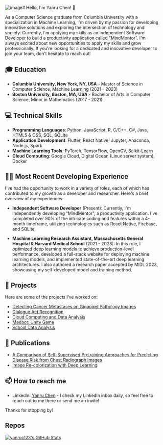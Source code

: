 ![image](https://github.com/yanruc123/yanruc123/assets/47041483/5c17ae64-b011-4ea0-856b-db482116d8b5)# Hello, I'm Yanru Chen! 👋

As a Computer Science graduate from Columbia University with a specialization in Machine Learning, I'm driven by my passion for developing innovative solutions and exploring the intersection of technology and society. Currently, I'm applying my skills as an Independent Software Developer to build a productivity application called "MindMentor". I'm always excited about new opportunities to apply my skills and grow professionally. If you're looking for a dedicated and innovative developer to join your team, don't hesitate to reach out!

## 🎓 Education

- **Columbia University, New York, NY, USA** - Master of Science in Computer Science, Machine Learning (2021 - 2023)
- **Boston University, Boston, MA, USA** - Bachelor of Arts in Computer Science, Minor in Mathematics (2017 - 2021)

## 💻 Technical Skills

- **Programming Languages**: Python, JavaScript, R, C/C++, C#, Java, HTML5 & CSS, SQL, SQLite
- **Application Development**: Flutter, React Native, Jupyter, Anaconda, Node.js, Spark
- **Machine Learning Tools**: PyTorch, TensorFlow, OpenCV, Scikit-Learn
- **Cloud Computing**: Google Cloud, Digital Ocean (Linux server system), Docker

## 👩‍💻 Most Recent Developing Experience

I've had the opportunity to work in a variety of roles, each of which has contributed to my growth as a developer and researcher. Here's a brief overview of my experiences:

- **Independent Software Developer** (Present): Currently, I'm independently developing "MindMentor", a productivity application. I've completed over 90% of the intricate coding and features within a 4-month timeframe, utilizing technologies such as React Native, Firebase, and SQLite.

- **Machine Learning Research Assistant, Massachusetts General Hospital & Harvard Medical School** (2021 - 2023): In this role, I optimized deep learning models to achieve production-level performance, developed a full-stack website for deploying machine learning models, and implemented state-of-the-art deep learning architectures. I also authored a research paper accepted by MIDL 2023, showcasing my self-developed model and training method.


## 🚀 Projects

Here are some of the projects I've worked on:

- [Detecting Cancer Metastases on Gigapixel Pathology Images](https://github.com/yanruc123/Cancer-Metastasis-Detection-on-Gigapixel-Pathology-Images)
- [Dialogue Act Recognition](https://github.com/yanruc123/Dialogue-Act-Recognition)
- [Cloud Computing and Data Analysis](https://github.com/yanruc123/cloud_hand_recog)
- [Medbot: Unity Game](https://globalgamejam.org/2020/games/medbot-4)
- [School Data Analysis](https://github.com/yanruc123/school-data.github.io)

## 📝 Publications

- [A Comparison of Self-Supervised Pretraining Approaches for Predicting Disease Risk from Chest Radiograph Images](https://doi.org/10.48550/arXiv.2306.08955)
- [Image Re-colorization with Deep Learning](https://www.graphen.ai/course/bigdata/reports/202212-7.pdf)

## 📫 How to reach me

- LinkedIn: [Yanru Chen](https://www.linkedin.com/in/yanruchen5/) - I check my LinkedIn inbox daily, so feel free to reach out to me there or send me an invite!

Thanks for stopping by!


<h2>Repos</h2>
  <a href="https://awesome-github-stats.azurewebsites.net/index.html??cardType=octocat&theme=onedark">    <img  alt="yanruc123's GitHub Stats" src="https://awesome-github-stats.azurewebsites.net/user-stats/yanruc123?cardType=octocat&theme=onedark" />  </a> 
